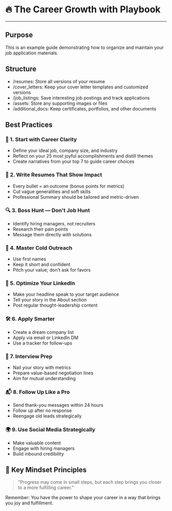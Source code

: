 # 🔥 The Career Growth with Playbook

---

## Purpose
This is an example guide demonstrating how to organize and maintain your job application materials.

## Structure
- /resumes: Store all versions of your resume
- /cover_letters: Keep your cover letter templates and customized versions
- /job_listings: Save interesting job postings and track applications
- /assets: Store any supporting images or files
- /additional_docs: Keep certificates, portfolios, and other documents

## Best Practices

### 🧭 1. **Start with Career Clarity**
- Define your ideal job, company size, and industry
- Reflect on your 25 most joyful accomplishments and distill themes
- Create narratives from your top 7 to guide career choices

### 📄 2. **Write Resumes That Show Impact**
- Every bullet = an outcome (bonus points for metrics)
- Cut vague generalities and soft skills
- Professional Summary should be tailored and metric-driven

### 🔍 3. **Boss Hunt — Don't Job Hunt**
- Identify hiring managers, not recruiters
- Research their pain points
- Message them directly with solutions

### 💬 4. **Master Cold Outreach**
- Use first names
- Keep it short and confident
- Pitch your value; don't ask for favors

### 🧠 5. **Optimize Your LinkedIn**
- Make your headline speak to your target audience
- Tell your story in the About section
- Post regular thought-leadership content

### 🛠 6. **Apply Smarter**
- Create a dream company list
- Apply via email or LinkedIn DM
- Use a tracker for follow-ups

### 🎯 7. **Interview Prep**
- Nail your story with metrics
- Prepare value-based negotiation lines
- Aim for mutual understanding

### 📬 8. **Follow Up Like a Pro**
- Send thank-you messages within 24 hours
- Follow up after no response
- Reengage old leads strategically

### 🌍 9. **Use Social Media Strategically**
- Make valuable content
- Engage with hiring managers
- Build inbound credibility

## 🧠 Key Mindset Principles
> "Progress may come in small steps, but each step brings you closer to a more fulfilling career."

Remember: You have the power to shape your career in a way that brings you joy and fulfillment.
